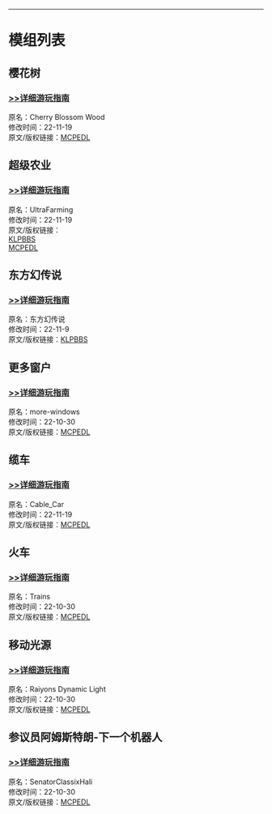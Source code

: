---------
# 模组列表

## 樱花树  
### [**>>详细游玩指南**](Cherry_Blossom_Wood.md)    
原名：Cherry Blossom Wood  
修改时间：22-11-19  
原文/版权链接：[MCPEDL](https://mcpedl.com/cherry-blossom-wood-1-addon/)  
## 超级农业  
### [**>>详细游玩指南**]()  
原名：UltraFarming  
修改时间：22-11-19  
原文/版权链接：  
[KLPBBS](https://klpbbs.com/thread-67672-1-1.html)  
 [MCPEDL](https://mcpedl.com/ultrafarming-addon/)  
## 东方幻传说  
### [**>>详细游玩指南**](Dfhcs.md)  
原名：东方幻传说  
修改时间：22-11-9  
原文/版权链接：[KLPBBS](https://klpbbs.com/thread-67672-1-1.html)  
## 更多窗户  
### [**>>详细游玩指南**]()  
原名：more-windows  
修改时间：22-10-30  
原文/版权链接：[MCPEDL](https://mcpedl.com/more-windows-addon/)  
## 缆车  
### [**>>详细游玩指南**]()  
原名：Cable_Car  
修改时间：22-11-19  
原文/版权链接：[MCPEDL](https://mcpedl.com/cable-car-addon-1/)  
## 火车   
### [**>>详细游玩指南**]()  
原名：Trains  
修改时间：22-10-30  
原文/版权链接：[MCPEDL](https://mcpedl.com/trains-add-on-steam-edition/)  
## 移动光源   
### [**>>详细游玩指南**]()  
原名：Raiyons Dynamic Light  
修改时间：22-10-30  
原文/版权链接：[MCPEDL](https://mcpedl.com/raiyons-dynamic-light-addon/)  
## 参议员阿姆斯特朗-下一个机器人  
### [**>>详细游玩指南**]()  
原名：SenatorClassixHali  
修改时间：22-10-30  
原文/版权链接：[MCPEDL](https://mcpedl.com/senator-armstrong-nextbot-addon/)